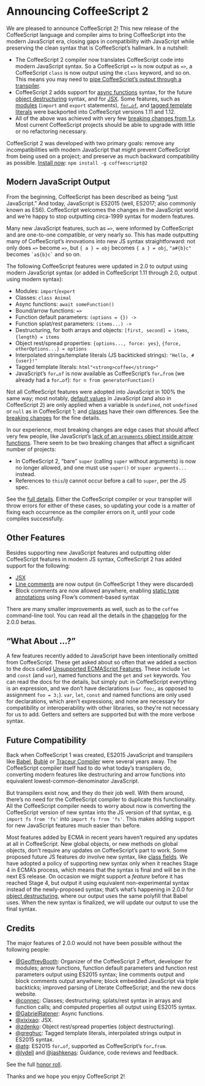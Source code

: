 # Announcing CoffeeScript 2

We are pleased to announce CoffeeScript 2! This new release of the CoffeeScript language and compiler aims to bring CoffeeScript into the modern JavaScript era, closing gaps in compatibility with JavaScript while preserving the clean syntax that is CoffeeScript’s hallmark. In a nutshell:

- The CoffeeScript 2 compiler now translates CoffeeScript code into modern JavaScript syntax. So a CoffeeScript `=>` is now output as `=>`, a CoffeeScript `class` is now output using the `class` keyword, and so on. This means you may need to [pipe CoffeeScript’s output through a transpiler](http://coffeescript.org/v2/#es2015plus-output).
- CoffeeScript 2 adds support for [async functions](http://coffeescript.org/#async-functions) syntax, for the future [object destructuring](http://coffeescript.org/#destructuring) syntax, and for [JSX](http://coffeescript.org/#jsx). Some features, such as [modules](http://coffeescript.org/#modules) (`import` and `export` statements), [`for…of`](http://coffeescript.org/#generator-iteration), and [tagged template literals](http://coffeescript.org/#tagged-template-literals) were backported into CoffeeScript versions 1.11 and 1.12.
- All of the above was achieved with very few [breaking changes from 1.x](http://coffeescript.org/v2/#breaking-changes). Most current CoffeeScript projects should be able to upgrade with little or no refactoring necessary.

CoffeeScript 2 was developed with two primary goals: remove any incompatibilities with modern JavaScript that might prevent CoffeeScript from being used on a project; and preserve as much backward compatibility as possible. [Install now](http://coffeescript.org/v2/#installation): `npm install -g coffeescript@2`

## Modern JavaScript Output

From the beginning, CoffeeScript has been described as being “just JavaScript.” And today, JavaScript is ES2015 (well, ES2017; also commonly known as ES6). CoffeeScript welcomes the changes in the JavaScript world and we’re happy to stop outputting circa-1999 syntax for modern features.

Many new JavaScript features, such as `=>`, were informed by CoffeeScript and are one-to-one compatible, or very nearly so. This has made outputting many of CoffeeScript’s innovations into new JS syntax straightforward: not only does `=>` become `=>`, but `{ a } = obj` becomes `{ a } = obj`, `"a#{b}c"` becomes `` `a${b}c` `` and so on.

The following CoffeeScript features were updated in 2.0 to output using modern JavaScript syntax (or added in CoffeeScript 1.11 through 2.0, output using modern syntax):

- Modules: `import`/`export`
- Classes: `class Animal`
- Async functions: `await someFunction()`
- Bound/arrow functions: `=>`
- Function default parameters: `(options = {}) ->`
- Function splat/rest parameters: `(items...) ->`
- Destructuring, for both arrays and objects: `[first, second] = items`, `{length} = items`
- Object rest/spread properties: `{options..., force: yes}`, `{force, otherOptions...} = options`
- Interpolated strings/template literals (JS backticked strings): `"Hello, #{user}!"`
- Tagged template literals: `html"<strong>coffee</strong>"`
- JavaScript’s `for…of` is now available as CoffeeScript’s `for…from` (we already had a `for…of`): `for n from generatorFunction()`

Not all CoffeeScript features were adopted into JavaScript in 100% the same way; most notably, [default values](http://coffeescript.org/v2/#breaking-changes-default-values) in JavaScript (and also in CoffeeScript 2) are only applied when a variable is `undefined`, not `undefined` or `null` as in CoffeeScript 1; and [classes](http://coffeescript.org/v2/#breaking-changes-classes) have their own differences. See the [breaking changes](http://coffeescript.org/v2/#breaking-changes) for the fine details.

In our experience, most breaking changes are edge cases that should affect very few people, like JavaScript’s [lack of an `arguments` object inside arrow functions](http://coffeescript.org/v2/#breaking-change-fat-arrow). There seem to be two breaking changes that affect a significant number of projects:

- In CoffeeScript 2, “bare” `super` (calling `super` without arguments) is now no longer allowed, and one must use `super()` or `super arguments...` instead.
- References to `this`/`@` cannot occur before a call to `super`, per the JS spec.

See the [full details](http://coffeescript.org/v2/#breaking-changes-super-extends). Either the CoffeeScript compiler or your transpiler will throw errors for either of these cases, so updating your code is a matter of fixing each occurrence as the compiler errors on it, until your code compiles successfully.

## Other Features

Besides supporting new JavaScript features and outputting older CoffeeScript features in modern JS syntax, CoffeeScript 2 has added support for the following:

- [JSX](http://coffeescript.org/v2/#jsx)
- [Line comments](http://coffeescript.org/v2/#comments) are now output (in CoffeeScript 1 they were discarded)
- Block comments are now allowed anywhere, enabling [static type annotations](http://coffeescript.org/v2/#type-annotations) using Flow’s comment-based syntax

There are many smaller improvements as well, such as to the `coffee` command-line tool. You can read all the details in the [changelog](http://coffeescript.org/v2/#changelog) for the 2.0.0 betas.

## “What About …?”

A few features recently added to JavaScript have been intentionally omitted from CoffeeScript. These get asked about so often that we added a section to the docs called [Unsupported ECMAScript Features](http://coffeescript.org/v2/#unsupported). These include `let` and `const` (and `var`), named functions and the `get` and `set` keywords. You can read the docs for the details, but simply put: in CoffeeScript everything is an expression, and we don’t have declarations (`var foo;`, as opposed to assignment `foo = 3;`). `var`, `let`, `const` and named functions are only used for declarations, which aren’t expressions; and none are necessary for compatibility or interoperability with other libraries, so they’re not necessary for us to add. Getters and setters are supported but with the more verbose syntax.

## Future Compatibility

Back when CoffeeScript 1 was created, ES2015 JavaScript and transpilers like [Babel](http://babeljs.io/), [Bublé](https://buble.surge.sh/) or [Traceur Compiler](https://github.com/google/traceur-compiler) were several years away. The CoffeeScript compiler itself had to do what today’s transpilers do, converting modern features like destructuring and arrow functions into equivalent lowest-common-denominator JavaScript. 

But transpilers exist now, and they do their job well. With them around, there’s no need for the CoffeeScript compiler to duplicate this functionality. All the CoffeeScript compiler needs to worry about now is converting the CoffeeScript version of new syntax into the JS version of that syntax, e.g. `import fs from 'fs'` into `import fs from 'fs'`. This makes adding support for new JavaScript features much easier than before.

Most features added by ECMA in recent years haven’t required any updates at all in CoffeeScript. New global objects, or new methods on global objects, don’t require any updates on CoffeeScript’s part to work. Some proposed future JS features _do_ involve new syntax, like [class fields](https://github.com/tc39/proposal-class-fields). We have adopted a policy of supporting new syntax only when it reaches Stage 4 in ECMA’s process, which means that the syntax is final and will be in the next ES release. On occasion we might support a _feature_ before it has reached Stage 4, but output it using equivalent non-experimental syntax instead of the newly-proposed syntax; that’s what’s happening in 2.0.0 for [object destructuring](http://coffeescript.org/v2/#splats), where our output uses the same polyfill that Babel uses. When the new syntax is finalized, we will update our output to use the final syntax.

## Credits

The major features of 2.0.0 would not have been possible without the following people:

- [@GeoffreyBooth](https://github.com/GeoffreyBooth): Organizer of the CoffeeScript 2 effort, developer for modules; arrow functions, function default parameters and function rest parameters output using ES2015 syntax; line comments output and block comments output anywhere; block embedded JavaScript via triple backticks; improved parsing of Literate CoffeeScript; and the new docs website.
- [@connec](https://github.com/connec): Classes; destructuring; splats/rest syntax in arrays and function calls; and computed properties all output using ES2015 syntax.
- [@GabrielRatener](https://github.com/GabrielRatener): Async functions.
- [@xixixao](https://github.com/xixixao): JSX.
- [@zdenko](https://github.com/zdenko): Object rest/spread properties (object destructuring).
- [@greghuc](https://github.com/greghuc): Tagged template literals, interpolated strings output in ES2015 syntax.
- [@atg](https://github.com/atg): ES2015 `for…of`, supported as CoffeeScript’s `for…from`.
- [@lydell](https://github.com/lydell) and [@jashkenas](https://github.com/jashkenas): Guidance, code reviews and feedback.


See the full [honor roll](https://github.com/jashkenas/coffeescript/wiki/CoffeeScript-2-Honor-Roll).

Thanks and we hope you enjoy CoffeeScript 2!